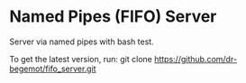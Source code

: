 # Named Pipes (FIFO) Server
Server via named pipes with bash test.

To get the latest version, run:
  git clone https://github.com/dr-begemot/fifo_server.git

